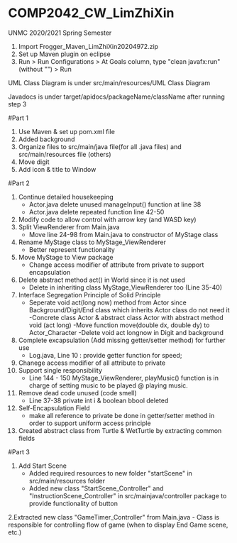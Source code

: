 # COMP2042_CW_LimZhiXin
UNMC 2020/2021 Spring Semester 

1. Import Frogger_Maven_LimZhiXin20204972.zip
2. Set up Maven plugin on eclipse
3. Run > Run Configurations > At Goals column, type "clean javafx:run" (without "") > Run

UML Class Diagram is under src/main/resources/UML Class Diagram

Javadocs is under target/apidocs/packageName/className after running step 3

#Part 1
1. Use Maven & set up pom.xml file
2. Added background
3. Organize files to src/main/java file(for  all .java files) and src/main/resources file (others)
3. Move digit
4. Add icon & title to Window

#Part 2
1. Continue detailed housekeeping
	- Actor.java delete unused manageInput() function at line 38
	- Actor.java delete repeated function line 42-50
2.	Modify code to allow control with arrow key (and WASD key)
3. Split ViewRenderer from Main.java
	- Move line 24-98 from Main.java to constructor of MyStage class
4. Rename MyStage class to MyStage_ViewRenderer 
	- Better represent functionality
5. Move MyStage to View package
	- Change access modifier of attribute from private to support encapsulation
6. Delete abstract method act() in World since it is not used
	- Delete in inheriting class MyStage_ViewRenderer too (Line 35-40)
7. Interface Segregation Principle of Solid Principle
	- Seperate void act(long now) method from Actor since Background/Digit/End class which inherits Actor class do not need it
	-Concrete class Actor & abstract class Actor with abstract method void (act long)
	-Move function move(double dx, double dy) to Actor_Character
	-Delete void act longnow in Digit and background
8. Complete excapsulation (Add missing getter/setter method) for further use 
	- Log.java, Line 10 : provide getter function for speed;
9. Chanege access modifier of all attribute to private
10. Support single responsibility 
	- Line 144 - 150 MyStage_ViewRenderer, playMusic() function is in charge of setting music to be played @ playing music. 
11. Remove dead code unused (code smell)
	- Line 37-38 private int i & boolean bbool deleted
12. Self-Encapsulation Field
	- make all reference to private be done in getter/setter method in order to support uniform access principle
13. Created abstract class from Turtle & WetTurtle by extracting common fields

#Part 3 
1. Add Start Scene
	- Added required resources to new folder "startScene" in src/main/resources folder
	- Added new class "StartScene_Controller" and "InstructionScene_Controller" in src/mainjava/controller package to provide functionality of button

2.Extracted new class "GameTimer_Controller" from Main.java
	- Class is responsible for controlling flow of game (when to display End Game scene, etc.)

